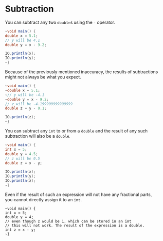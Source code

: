 # Subtraction

You can subtract any two `double`s using the `-` operator.

```java
~void main() {
double x = 5.1;
// y will be 4.1
double y = x - 9.2;

IO.println(x);
IO.println(y);
~}
```

Because of the previously mentioned inaccuracy, the results of subtractions might not always be what you expect.

```java
~void main() {
~double x = 5.1;
~// y will be -4.1
~double y = x - 9.2;
// z will be -4.199999999999999
double z = y - 0.1;

IO.println(z);
~}
```

You can subtract any `int` to or from a `double` and the result of any such subtraction will also be a `double`.

```java
~void main() {
int x = 5;
double y = 4.5;
// z will be 0.5
double z = x - y;

IO.println(x);
IO.println(y);
IO.println(z);
~}
```

Even if the result of such an expression will not have any fractional parts, you cannot directly assign it to an `int`.

```java,does_not_compile
~void main() {
int x = 5;
double y = 4;
// even though z would be 1, which can be stored in an int
// this will not work. The result of the expression is a double.
int z = x - y;
~}
```
